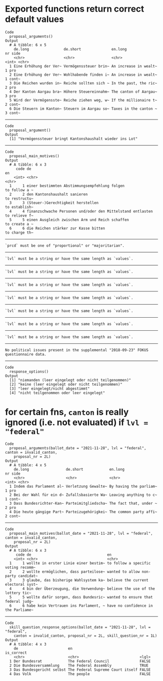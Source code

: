 # Exported functions return correct default values

    Code
      proposal_arguments()
    Output
      # A tibble: 6 x 5
        de.long                de.short              en.long                  nr side 
        <chr>                  <chr>                 <chr>                 <int> <chr>
      1 Eine Erhöhung der Ver~ Vermögenssteuer brin~ An increase in wealt~     1 pro  
      2 Eine Erhöhung der Ver~ Wohlhabende finden i~ An increase in wealt~     1 cont~
      3 Die Reichen wurden in~ Reiche sollten sich ~ In the past, the ric~     2 pro  
      4 Der Kanton Aargau bra~ Höhere Steuereinnahm~ The canton of Aargau~     3 pro  
      5 Wird der Vermögensste~ Reiche ziehen weg, w~ If the millionaire t~     2 cont~
      6 Die Steuern im Kanton~ Steuern im Aargau so~ Taxes in the canton ~     3 cont~

---

    Code
      proposal_argument()
    Output
      [1] "Vermögenssteuer bringt Kantonshaushalt wieder ins Lot"

---

    Code
      proposal_main_motives()
    Output
      # A tibble: 6 x 3
         code de                                                         en           
        <int> <chr>                                                      <chr>        
      1     1 einer bestimmten Abstimmungsempfehlung folgen              to follow a ~
      2     2 den Kantonshaushalt sanieren                               to restructu~
      3     3 (Steuer-)Gerechtigkeit herstellen                          to establish~
      4     4 finanzschwache Personen und/oder den Mittelstand entlasten to relieve f~
      5     5 einen Ausgleich zwischen Arm und Reich schaffen            to create a ~
      6     6 die Reichen stärker zur Kasse bitten                       to charge th~

---

    `prcd` must be one of "proportional" or "majoritarian".

---

    `lvl` must be a string or have the same length as `values`.

---

    `lvl` must be a string or have the same length as `values`.

---

    `lvl` must be a string or have the same length as `values`.

---

    `lvl` must be a string or have the same length as `values`.

---

    `lvl` must be a string or have the same length as `values`.

---

    `lvl` must be a string or have the same length as `values`.

---

    `lvl` must be a string or have the same length as `values`.

---

    No political issues present in the supplemental "2018-09-23" FOKUS questionnaire data.

---

    Code
      response_options()
    Output
      [1] "niemanden (leer eingelegt oder nicht teilgenommen)"
      [2] "keine (leer eingelegt oder nicht teilgenommen)"    
      [3] "leer eingelegt/nicht abgestimmt"                   
      [4] "nicht teilgenommen oder leer eingelegt"            

# for certain fns, `canton` is really ignored (i.e. not evaluated) if `lvl = "federal"`

    Code
      proposal_arguments(ballot_date = "2021-11-28", lvl = "federal", canton = invalid_canton,
        proposal_nr = 2L)
    Output
      # A tibble: 4 x 5
        de.long                 de.short            en.long                   nr side 
        <chr>                   <chr>               <chr>                  <int> <chr>
      1 Indem das Parlament al~ Verletzung Gewalte~ By having the parliam~     1 pro  
      2 Bei der Wahl für ein d~ Zufallsbasierte Wa~ Leaving anything to c~     1 cont~
      3 Dass Bundesrichter-Kan~ Parteimitgliedscha~ The fact that, under ~     2 pro  
      4 Die heute gängige Part~ Parteizugehörigkei~ The common party affi~     2 cont~

---

    Code
      proposal_main_motives(ballot_date = "2021-11-28", lvl = "federal", canton = invalid_canton,
        proposal_nr = 2L)
    Output
      # A tibble: 6 x 3
         code de                                   en                                 
        <int> <chr>                                <chr>                              
      1     1 wollte in erster Linie einer bestim~ to follow a specific voting recomm~
      2     2 wollte ermöglichen, dass parteilose~ wanted to allow non-party candidat~
      3     3 glaube, das bisherige Wahlsystem ka~ believe the current electoral syst~
      4     4 bin der Überzeugung, die Verwendung~ believe the use of the lottery tic~
      5     5 wollte dafür sorgen, dass Bundesric~ wanted to ensure that federal judg~
      6     6 habe kein Vertrauen ins Parlament, ~ have no confidence in the Parliame~

---

    Code
      skill_question_response_options(ballot_date = "2021-11-28", lvl = "federal",
        canton = invalid_canton, proposal_nr = 2L, skill_question_nr = 1L)
    Output
      # A tibble: 4 x 3
        de                       en                               is_correct
        <chr>                    <chr>                            <lgl>     
      1 Der Bundesrat            The Federal Council              FALSE     
      2 Die Bundesversammlung    The Federal Assembly             TRUE      
      3 Das Bundesgericht selbst The Federal Supreme Court itself FALSE     
      4 Das Volk                 The people                       FALSE     

